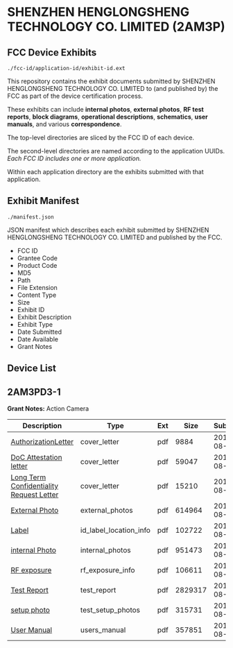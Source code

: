 # SHENZHEN HENGLONGSHENG TECHNOLOGY CO. LIMITED (2AM3P)
## FCC Device Exhibits

```
./fcc-id/application-id/exhibit-id.ext
```

This repository contains the exhibit documents submitted by SHENZHEN HENGLONGSHENG TECHNOLOGY CO. LIMITED to (and published by) the FCC as part of the device certification process.

These exhibits can include **internal photos**, **external photos**, **RF test reports**, **block diagrams**, **operational descriptions**, **schematics**, **user manuals**, and various **correspondence**.

The top-level directories are sliced by the FCC ID of each device.

The second-level directories are named according to the application UUIDs. *Each FCC ID includes one or more application.*

Within each application directory are the exhibits submitted with that application. 

## Exhibit Manifest

```
./manifest.json
```

JSON manifest which describes each exhibit submitted by SHENZHEN HENGLONGSHENG TECHNOLOGY CO. LIMITED and published by the FCC.

- FCC ID
- Grantee Code
- Product Code
- MD5
- Path
- File Extension
- Content Type
- Size
- Exhibit ID
- Exhibit Description
- Exhibit Type
- Date Submitted
- Date Available
- Grant Notes

## Device List
## 2AM3PD3-1
**Grant Notes:** Action Camera

| Description | Type | Ext | Size | Submitted | Available |
| ----------- | ---- | --- | ---- | --------- | --------- |
| [AuthorizationLetter](2AM3PD3-1/6b3c417aa2ccfe102323923e6dd46340/3496621.pdf) | cover_letter | pdf | 9884 | 2017-08-04 | 2017-08-04 |
| [DoC Attestation letter](2AM3PD3-1/6b3c417aa2ccfe102323923e6dd46340/3496662.pdf) | cover_letter | pdf | 59047 | 2017-08-04 | 2017-08-04 |
| [Long Term Confidentiality Request Letter](2AM3PD3-1/6b3c417aa2ccfe102323923e6dd46340/3496667.pdf) | cover_letter | pdf | 15210 | 2017-08-04 | 2017-08-04 |
| [External Photo](2AM3PD3-1/6b3c417aa2ccfe102323923e6dd46340/3496626.pdf) | external_photos | pdf | 614964 | 2017-08-04 | 2017-08-04 |
| [Label](2AM3PD3-1/6b3c417aa2ccfe102323923e6dd46340/3496664.pdf) | id_label_location_info | pdf | 102722 | 2017-08-04 | 2017-08-04 |
| [internal Photo](2AM3PD3-1/6b3c417aa2ccfe102323923e6dd46340/3496654.pdf) | internal_photos | pdf | 951473 | 2017-08-04 | 2017-08-04 |
| [RF exposure](2AM3PD3-1/6b3c417aa2ccfe102323923e6dd46340/3496673.pdf) | rf_exposure_info | pdf | 106611 | 2017-08-04 | 2017-08-04 |
| [Test Report](2AM3PD3-1/6b3c417aa2ccfe102323923e6dd46340/3496637.pdf) | test_report | pdf | 2829317 | 2017-08-04 | 2017-08-04 |
| [setup photo](2AM3PD3-1/6b3c417aa2ccfe102323923e6dd46340/3496623.pdf) | test_setup_photos | pdf | 315731 | 2017-08-04 | 2017-08-04 |
| [User Manual](2AM3PD3-1/6b3c417aa2ccfe102323923e6dd46340/3496687.pdf) | users_manual | pdf | 357851 | 2017-08-04 | 2017-08-04 |
